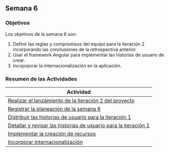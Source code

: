## Semana 6

### Objetivos

Los objetivos de la semana 6 son:

1. Definir las reglas y compromisos del equipo para la iteración 2 incorporando las conclusiones de la retrospectiva anterior.
2. Usar el framework Angular para implementar las historias de usuario de crear.
3. Incoprporar la internacionalización en la aplicación.

### Resumen de las Actividades

| Actividad                                                                          |
| ---------------------------------------------------------------------------------- |
| [Realizar el lanzamiento de la iteración 2 del proyecto](s6_lanzamiento.md)        |
| [Registrar la planeación de la semana 6](s6_syp.md)                                |
| [Distribuir las historias de usuario para la iteración 1](s6_distribucion.md)      |
| [Detallar y revisar las historias de usuario para la iteración 1 ](s6_detallar.md) |
| [Implementar la creación de recursos](s6_crear.md)                                 |
| [Incorporar internacionalización](s6_i18n.md)                                      |
